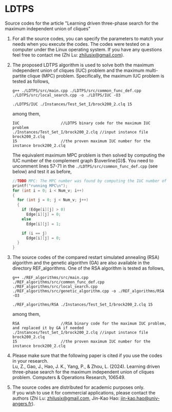 # LDTPS
Source codes for the article "Learning driven three-phase search for the maximum independent union of cliques"

1. For all the source codes, you can specify the parameters to match your needs when you execute the codes. The codes were tested on a computer under the Linux operating system. If you have any questions feel free to contact me (Zhi Lu: zhilusix@gmail.com).     

2. The proposed LDTPS algorithm is used to solve both the maximum independent union of cliques (IUC) problem and the maximum multi-partite clique (MPC) problem.
   Specifically, the maximum IUC problem is tested as follows,
   ```
   g++ ./LDTPS/src/main.cpp ./LDTPS/src/common_func_def.cpp ./LDTPS/src/local_search.cpp -o ./LDTPS/IUC -O3
   ```
   ```
   ./LDTPS/IUC ./Instances/Test_Set_I/brock200_2.clq 15
   ```
   among them,  
   ```
   IUC                  //LDTPS binary code for the maximum IUC problem
   ./Instances/Test_Set_I/brock200_2.clq //input instance file brock200_2.clq
   15                   //the proven maximum IUC number for the instance brock200_2.clq
   ```

   The equivalent maximum MPC problem is then solved by computing the IUC number of the complement graph $\overline{G}$. You need to uncomment lines 57-71 in the `./LDTPS/src/common_func_def.cpp` (see below) and test it as before,
   ```C++
   //TODO MPC: The MPC number was found by computing the IUC number of the complement graph
   printf("running MPC\n");
   for (int i = 0; i < Num_v; i++)
   {
     for (int j = 0; j < Num_v; j++)
     {
       if (Edge[i][j] > 0)
         Edge[i][j] = 0;
       else
         Edge[i][j] = 1;

       if (i == j)
         Edge[i][j] = 0;
     }
   }
   ```

3. The source codes of the compared restart simulated annealing (RSA) algorithm and the genetic algorithm (GA) are also available in the directory REF_algorithms. One of the RSA algorithm is tested as follows,
      ```
   g++ ./REF_algorithms/src/main.cpp ./REF_algorithms/src/common_func_def.cpp ./REF_algorithms/src/local_search.cpp ./REF_algorithms/src/genetic_algorithm.cpp -o ./REF_algorithms/RSA -O3
   ```
   ```
   ./REF_algorithms/RSA ./Instances/Test_Set_I/brock200_2.clq 15
   ```
   among them,  
   ```
   RSA                  //RSA binary code for the maximum IUC problem, and replaced it by GA if needed
   ./Instances/Test_Set_I/brock200_2.clq //input instance file brock200_2.clq
   15                   //the proven maximum IUC number for the instance brock200_2.clq
   ```
 
5. Please make sure that the following paper is cited if you use the codes in your research.    
   Lu, Z., Gao, J., Hao, J. K., Yang, P., & Zhou, L. (2024). Learning driven three-phase search for the maximum independent union of cliques problem. Computers & Operations Research, 106549.

3. The source codes are distributed for academic purposes only.    
   If you wish to use it for commercial applications, please contact the authors (Zhi Lu: zhilusix@gmail.com, Jin-Kao Hao: jin-kao.hao@univ-angers.fr).

